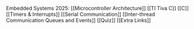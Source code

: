 Embedded Systems 2025:
[[Microcontroller Architecture]]
[[TI Tiva C]]
[[C]]
[[Timers & Interrupts]]
[[Serial Communication]]
[[Inter-thread Communication Queues and Events]]
[[Quiz]]
[[Extra Links]]


